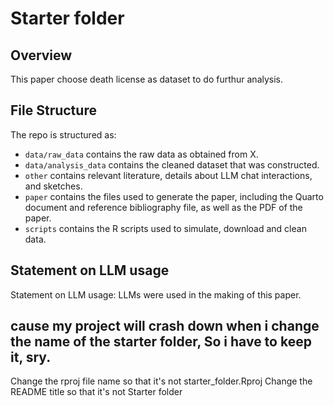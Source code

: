 # Starter folder

## Overview

This paper choose death license as dataset to do furthur analysis.

## File Structure

The repo is structured as:

-   `data/raw_data` contains the raw data as obtained from X.
-   `data/analysis_data` contains the cleaned dataset that was constructed.
-   `other` contains relevant literature, details about LLM chat interactions, and sketches.
-   `paper` contains the files used to generate the paper, including the Quarto document and reference bibliography file, as well as the PDF of the paper. 
-   `scripts` contains the R scripts used to simulate, download and clean data.


## Statement on LLM usage

Statement on LLM usage:  LLMs were used in the making of this paper.

## cause my project will crash down when i change the name of the starter folder, So i have to keep it, sry.
Change the rproj file name so that it's not starter_folder.Rproj
Change the README title so that it's not Starter folder
